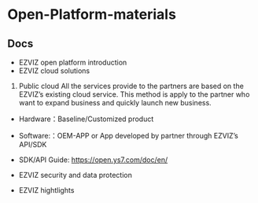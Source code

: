 # Open-Platform-materials
## Docs
- EZVIZ open platform introduction
- EZVIZ cloud solutions



1.  Public cloud
All the services provide to the partners are based on the EZVIZ’s existing cloud service. This method is apply to the partner who want to expand business and quickly launch new business.



- Hardware：Baseline/Customized product
- Software:：OEM-APP or App developed by partner through EZVIZ’s API/SDK
- SDK/API Guide: https://open.ys7.com/doc/en/


- EZVIZ security and data protection
- EZVIZ hightlights

